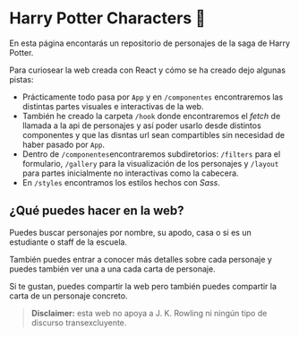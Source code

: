 # Harry Potter Characters 🧙

En esta página encontarás un repositorio de personajes de la saga de Harry Potter.

Para curiosear la web creada con React y cómo se ha creado dejo algunas pistas:

- Prácticamente todo pasa por `App` y en `/componentes` encontraremos las distintas partes visuales e interactivas de la web.
- También he creado la carpeta `/hook` donde encontraremos el _fetch_ de llamada a la api de personajes y así poder usarlo desde distintos componentes y que las disntas url sean compartibles sin necesidad de haber pasado por `App`.
- Dentro de `/componentes`encontraremos subdiretorios: `/filters` para el formulario, `/gallery` para la visualización de los personajes y `/layout` para partes inicialmente no interactivas como la cabecera.
- En `/styles` encontramos los estilos hechos con _Sass_.

## ¿Qué puedes hacer en la web?

Puedes buscar personajes por nombre, su apodo, casa o si es un estudiante o staff de la escuela.

También puedes entrar a conocer más detalles sobre cada personaje y puedes también ver una a una cada carta de personaje.

Si te gustan, puedes compartir la web pero también puedes compartir la carta de un personaje concreto.

> **Disclaimer:** esta web no apoya a J. K. Rowling ni ningún tipo de discurso transexcluyente.
